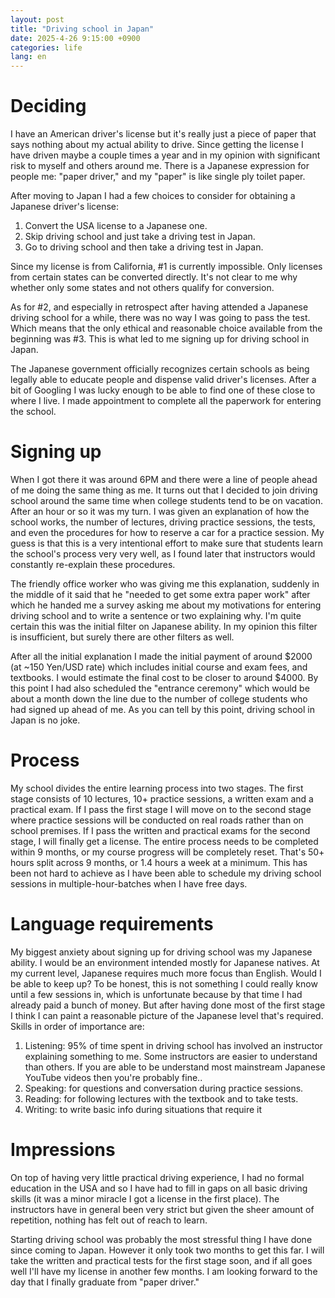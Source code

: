 ```yaml
---
layout: post
title: "Driving school in Japan"
date: 2025-4-26 9:15:00 +0900
categories: life
lang: en
---
```


# Deciding

I have an American driver's license but it's really just a piece of paper that says nothing about my actual ability to drive. Since getting the license I have driven maybe a couple times a year and in my opinion with significant risk to myself and others around me. There is a Japanese expression for people me: "paper driver," and my "paper" is like single ply toilet paper.

After moving to Japan I had a few choices to consider for obtaining a Japanese driver's license:

1. Convert the USA license to a Japanese one.
2. Skip driving school and just take a driving test in Japan.
3. Go to driving school and then take a driving test in Japan.

Since my license is from California, #1 is currently impossible. Only licenses from certain states can be converted directly. It's not clear to me why whether only some states and not others qualify for conversion.

As for #2, and especially in retrospect after having attended a Japanese driving school for a while, there was no way I was going to pass the test. Which means that the only ethical and reasonable choice available from the beginning was #3. This is what led to me signing up for driving school in Japan.

The Japanese government officially recognizes certain schools as being legally able to educate people and dispense valid driver's licenses. After a bit of Googling I was lucky enough to be able to find one of these close to where I live. I made appointment to complete all the paperwork for entering the school.

# Signing up

When I got there it was around 6PM and there were a line of people ahead of me doing the same thing as me. It turns out that I decided to join driving school around the same time when college students tend to be on vacation. After an hour or so it was my turn. I was given an explanation of how the school works, the number of lectures, driving practice sessions, the tests, and even the procedures for how to reserve a car for a practice session. My guess is that this is a very intentional effort to make sure that students learn the school's process very very well, as I found later that instructors would constantly re-explain these procedures.

The friendly office worker who was giving me this explanation, suddenly in the middle of it said that he "needed to get some extra paper work" after which he handed me a survey asking me about my motivations for entering driving school and to write a sentence or two explaining why. I'm quite certain this was the initial filter on Japanese ability. In my opinion this filter is insufficient, but surely there are other filters as well.

After all the initial explanation I made the initial payment of around $2000 (at ~150 Yen/USD rate) which includes initial course and exam fees, and textbooks. I would estimate the final cost to be closer to around $4000. By this point I had also scheduled the "entrance ceremony" which would be about a month down the line due to the number of college students who had signed up ahead of me. As you can tell by this point, driving school in Japan is no joke.

# Process

My school divides the entire learning process into two stages. The first stage consists of 10 lectures, 10+ practice sessions, a written exam and a practical exam. If I pass the first stage I will move on to the second stage where practice sessions will be conducted on real roads rather than on school premises. If I pass the written and practical exams for the second stage, I will finally get a license. The entire process needs to be completed within 9 months, or my course progress will be completely reset. That's 50+ hours split across 9 months, or 1.4 hours a week at a minimum. This has been not hard to achieve as I have been able to schedule my driving school sessions in multiple-hour-batches when I have free days.

# Language requirements

My biggest anxiety about signing up for driving school was my Japanese ability. I would be an environment intended mostly for Japanese natives. At my current level, Japanese requires much more focus than English. Would I be able to keep up? To be honest, this is not something I could really know until a few sessions in, which is unfortunate because by that time I had already paid a bunch of money. But after having done most of the first stage I think I can paint a reasonable picture of the Japanese level that's required. Skills in order of importance are:

1. Listening: 95% of time spent in driving school has involved an instructor explaining something to me. Some instructors are easier to understand than others. If you are able to be understand most mainstream Japanese YouTube videos then you're probably fine..
2. Speaking: for questions and conversation during practice sessions.
3. Reading: for following lectures with the textbook and to take tests.
4. Writing: to write basic info during situations that require it

# Impressions

On top of having very little practical driving experience, I had no formal education in the USA and so I have had to fill in gaps on all basic driving skills (it was a minor miracle I got a license in the first place). The instructors have in general been very strict but given the sheer amount of repetition, nothing has felt out of reach to learn.

Starting driving school was probably the most stressful thing I have done since coming to Japan. However it only took two months to get this far. I will take the written and practical tests for the first stage soon, and if all goes well I'll have my license in another few months. I am looking forward to the day that I finally graduate from "paper driver."
